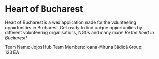 # Heart of Bucharest
Heart of Bucharest is a web application made for the volunteering opportunities in Bucharest. Get ready to find unique opportunities by different volunteering organisations, NGOs and many more! *Be the heart in Bucharest!*

Team Name: Jojos Hub
Team Members: Ioana-Miruna Bădică
Group: 1231EA


